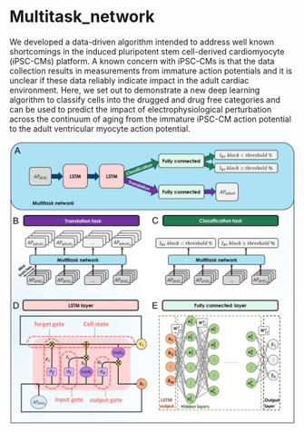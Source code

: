 # Multitask_network

We developed a data-driven algorithm intended to address well known shortcomings in the induced pluripotent stem cell-derived cardiomyocyte (iPSC-CMs) platform.  A known concern with iPSC-CMs is that the data collection results in measurements from immature action potentials and it is unclear if these data reliably indicate impact in the adult cardiac environment.  Here, we set out to demonstrate a new deep learning algorithm to classify cells into the drugged and drug free categories and can be used to predict the impact of electrophysiological perturbation across the continuum of aging from the immature iPSC-CM action potential to the adult ventricular myocyte action potential. 

<img src="./results/Fig2/Fig2.png"  width="700" align="center" >
